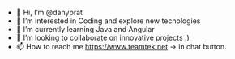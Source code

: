 - 👋 Hi, I’m @danyprat
- 👀 I’m interested in Coding and explore new tecnologies
- 🌱 I’m currently learning Java and Angular
- 💞️ I’m looking to collaborate on innovative projects :)
- 📫 How to reach me https://www.teamtek.net -> in chat button.

<!---
danyprat/danyprat is a ✨ special ✨ repository because its `README.md` (this file) appears on your GitHub profile.
You can click the Preview link to take a look at your changes.
--->
